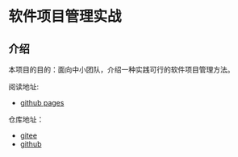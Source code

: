 # 软件项目管理实战

## 介绍

本项目的目的：面向中小团队，介绍一种实践可行的软件项目管理方法。

阅读地址:

- [github pages](https://snyang.github.io/book-project-management)

仓库地址：

- [gitee](https://gitee.com/sn_yang/book-project-management)
- [github](https://github.com/snyang/book-project-management)
